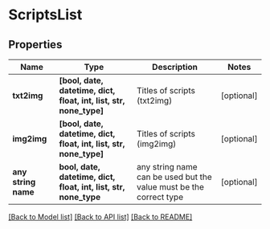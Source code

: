 # ScriptsList


## Properties
Name | Type | Description | Notes
------------ | ------------- | ------------- | -------------
**txt2img** | **[bool, date, datetime, dict, float, int, list, str, none_type]** | Titles of scripts (txt2img) | [optional] 
**img2img** | **[bool, date, datetime, dict, float, int, list, str, none_type]** | Titles of scripts (img2img) | [optional] 
**any string name** | **bool, date, datetime, dict, float, int, list, str, none_type** | any string name can be used but the value must be the correct type | [optional]

[[Back to Model list]](../README.md#documentation-for-models) [[Back to API list]](../README.md#documentation-for-api-endpoints) [[Back to README]](../README.md)


